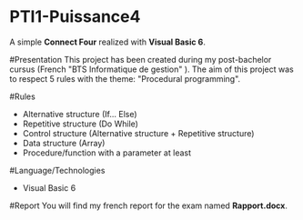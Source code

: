 PTI1-Puissance4
===============

A simple **Connect Four** realized with **Visual Basic 6**.

#Presentation
This project has been created during my post-bachelor cursus (French "BTS Informatique de gestion" ).
The aim of this project was to respect 5 rules with the theme: "Procedural programming".

#Rules
- Alternative structure (If... Else)
- Repetitive structure (Do While)
- Control structure (Alternative structure + Repetitive structure)
- Data structure (Array)
- Procedure/function with a parameter at least

#Language/Technologies
- Visual Basic 6

#Report
You will find my french report for the exam named **Rapport.docx**.